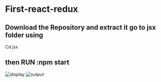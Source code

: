 # First-react-redux

## Download the Repository and extract it go to jsx folder using 
 Cd jsx
  ## then RUN :npm start
 
![display](https://user-images.githubusercontent.com/67915582/90381545-27c50f00-e09b-11ea-8646-53d3d86883e0.PNG)
![output](https://user-images.githubusercontent.com/67915582/90381555-2bf12c80-e09b-11ea-8d43-3fbe5f94fbaf.PNG)

